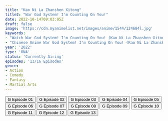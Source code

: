 ```yaml
---
title: "Kao Ni La Zhanshen Xitong"
title2: "War God System! I'm Counting On You!"
date: 2022-10-14T09:03:05Z
draft: false
image: 'https://cdn.myanimelist.net/images/anime/1544/124684l.jpg'
keywords:
- "Watch War God System! I'm Counting On You! (Kao Ni La Zhanshen Xitong) English Sub"
- "Chinese Anime War God System! I'm Counting On You! (Kao Ni La Zhanshen Xitong) English Sub"
year: '2022'
type: 'ONA'
status: 'Currently Airing'
episodes: '13/16 Episodes'
genre:
- Action
- Comedy
- Fantasy
- Martial Arts
---
```


<div class="d-g gg-5 gtc-r ai-c">
<button onclick="window.open('?gog=kao-ni-la-zhanshen-xitong-episode-1','_blank')">G Episode 01</button>
<button onclick="window.open('?gog=kao-ni-la-zhanshen-xitong-episode-2','_blank')">G Episode 02</button>
<button onclick="window.open('?gog=kao-ni-la-zhanshen-xitong-episode-3','_blank')">G Episode 03</button>
<button onclick="window.open('?gog=kao-ni-la-zhanshen-xitong-episode-4','_blank')">G Episode 04</button>
<button onclick="window.open('?gog=kao-ni-la-zhanshen-xitong-episode-5','_blank')">G Episode 05</button>
<button onclick="window.open('?gog=kao-ni-la-zhanshen-xitong-episode-6','_blank')">G Episode 06</button>
<button onclick="window.open('?gog=kao-ni-la-zhanshen-xitong-episode-7','_blank')">G Episode 07</button>
<button onclick="window.open('?gog=kao-ni-la-zhanshen-xitong-episode-8','_blank')">G Episode 08</button>
<button onclick="window.open('?gog=kao-ni-la-zhanshen-xitong-episode-9','_blank')">G Episode 09</button>
<button onclick="window.open('?gog=kao-ni-la-zhanshen-xitong-episode-10','_blank')">G Episode 10</button>
<button onclick="window.open('?gog=kao-ni-la-zhanshen-xitong-episode-11','_blank')">G Episode 11</button>
<button onclick="window.open('?gog=kao-ni-la-zhanshen-xitong-episode-12','_blank')">G Episode 12</button>
<button onclick="window.open('?gog=kao-ni-la-zhanshen-xitong-episode-13','_blank')">G Episode 13</button>
</div>